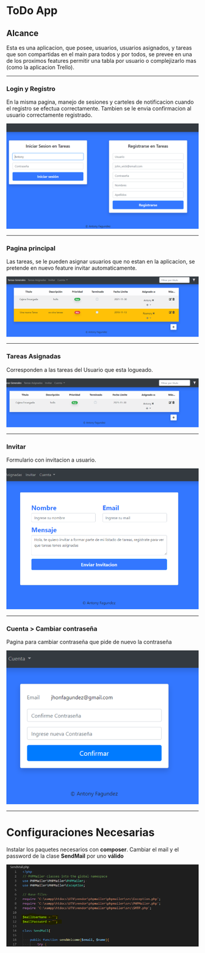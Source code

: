 # ToDo App

## Alcance

Esta es una aplicacion, que posee, usuarios, usuarios asignados, y tareas que son compartidas en el main para todos y por todos, se prevee en una de los proximos features permitir una tabla por usuario o complejizarlo mas (como la aplicacion Trello).

-----

### **Login y Registro**

En la misma pagina, manejo de sesiones y carteles de notificacion cuando el registro se efectua correctamente.
Tambien se le envia confirmacion al usuario correctamente registrado.

![](./imgs/login.png)


----

### **Pagina principal**

Las tareas, se le pueden asignar usuarios que no estan en la aplicacion, se pretende en nuevo feature invitar automaticamente.

![](./imgs/main.PNG)

----

### **Tareas Asignadas**

Corresponden a las tareas del Usuario que esta logueado.

![](./imgs/tareasAsignadas.png)

---

### **Invitar**

Formulario con invitacion a usuario.

![](./imgs/invitar.png)

---

### **Cuenta > Cambiar contraseña**

Pagina para cambiar contraseña que pide de nuevo la contraseña

![](./imgs/cambiarcontrasenia.png)

----


# Configuraciones Necesarias

Instalar los paquetes necesarios con **composer**.
Cambiar el mail y el password de la clase **SendMail** por uno **válido**

![](./imgs/configuracion.png)